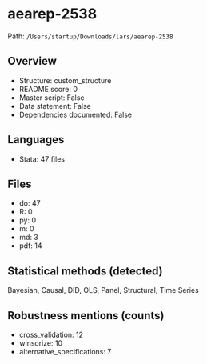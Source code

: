 # aearep-2538

Path: `/Users/startup/Downloads/lars/aearep-2538`

## Overview
- Structure: custom_structure
- README score: 0
- Master script: False
- Data statement: False
- Dependencies documented: False

## Languages
- Stata: 47 files

## Files
- do: 47
- R: 0
- py: 0
- m: 0
- md: 3
- pdf: 14

## Statistical methods (detected)
Bayesian, Causal, DID, OLS, Panel, Structural, Time Series

## Robustness mentions (counts)
- cross_validation: 12
- winsorize: 10
- alternative_specifications: 7